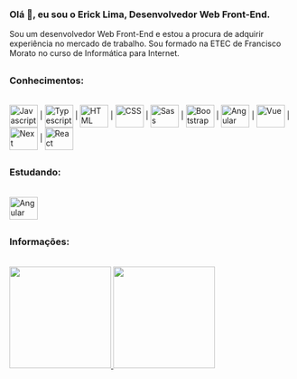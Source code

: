 ### Olá 👋, eu sou o Erick Lima, Desenvolvedor Web Front-End.

Sou um desenvolvedor Web Front-End e estou a procura de adquirir experiência no mercado de trabalho. Sou formado na ETEC de Francisco Morato no curso de Informática para Internet.

##

### Conhecimentos:

<br/>

<div>
  <img align="center" alt="Javascript" height="40" width="50" src="https://cdn.jsdelivr.net/gh/devicons/devicon/icons/javascript/javascript-original.svg" />
  | <img align="center" alt="Typescript" height="40" width="50" src="https://cdn.jsdelivr.net/gh/devicons/devicon/icons/typescript/typescript-original.svg" />
  | <img align="center" alt="HTML" height="40" width="50" src="https://cdn.jsdelivr.net/gh/devicons/devicon/icons/html5/html5-original.svg" />
  | <img align="center" alt="CSS" height="40" width="50" src="https://cdn.jsdelivr.net/gh/devicons/devicon/icons/css3/css3-original.svg" />
  | <img align="center" alt="Sass" height="40" width="50" src="https://cdn.jsdelivr.net/gh/devicons/devicon/icons/sass/sass-original.svg" />
  | <img align="center" alt="Bootstrap" height="40" width="50" src="https://cdn.jsdelivr.net/gh/devicons/devicon/icons/bootstrap/bootstrap-plain.svg" />
  | <img align="center" alt="Angular" height="40" width="50" src="https://cdn.jsdelivr.net/gh/devicons/devicon/icons/angularjs/angularjs-original.svg" />
  | <img align="center" alt="Vue" height="40" width="50" src="https://cdn.jsdelivr.net/gh/devicons/devicon/icons/vuejs/vuejs-original.svg" />
  | <img align="center" alt="Next" height="40" width="50" src="https://cdn.jsdelivr.net/gh/devicons/devicon/icons/nextjs/nextjs-original.svg" />
  | <img align="center" alt="React" height="40" width="50" src="https://cdn.jsdelivr.net/gh/devicons/devicon/icons/react/react-original.svg" />
</div>

##

### Estudando:

<br/>

<div>
  <img align="center" alt="Angular" height="40" width="50" src="https://cdn.jsdelivr.net/gh/devicons/devicon/icons/angularjs/angularjs-original.svg" />
</div>

##

### Informações:

<br/>

<div>
  <a href="https://github.com/ErickLDS">
  <img height="180em" src="https://github-readme-stats.vercel.app/api/top-langs/?username=ErickLDS&layout=compact&langs_count=7&theme=tokyonight&hide_border=true&custom_title=Linguagens Mais Usadas"/>
  <img height="180em" src="https://github-readme-stats.vercel.app/api?username=ErickLDS&show_icons=true&theme=tokyonight&include_all_commits=true&count_private=true&hide_border=true&custom_title=Status Do GitHub"/>
</div>
